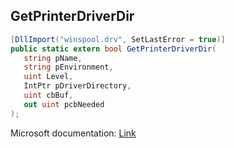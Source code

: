## GetPrinterDriverDir

```csharp
[DllImport("winspool.drv", SetLastError = true)]
public static extern bool GetPrinterDriverDir(
   string pName,
   string pEnvironment,
   uint Level,
   IntPtr pDriverDirectory,
   uint cbBuf,
   out uint pcbNeeded
);
```

Microsoft documentation: [Link](https://learn.microsoft.com/en-us/windows/win32/printdocs/getprinterdriverdirectory)
